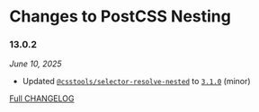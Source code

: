 # Changes to PostCSS Nesting

### 13.0.2

_June 10, 2025_

- Updated [`@csstools/selector-resolve-nested`](https://github.com/csstools/postcss-plugins/tree/main/packages/selector-resolve-nested) to [`3.1.0`](https://github.com/csstools/postcss-plugins/tree/main/packages/selector-resolve-nested/CHANGELOG.md#310) (minor)

[Full CHANGELOG](https://github.com/csstools/postcss-plugins/tree/main/plugins/postcss-nesting/CHANGELOG.md)
